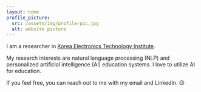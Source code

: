 ```yaml
---
layout: home
profile_picture:
  src: /assets/img/profile-pic.jpg
  alt: website picture
---
```


<p>
  I am a researcher in <a href="https://www.keti.re.kr/eng/main/main.php">Korea Electronics Technology Institute</a>.
</p>

<p>
  My research interests are natural language processing (NLP) and personalized artificial intelligence (AI) education systems. I love to utilize AI for education.
</p>

<p>
  If you feel free, you can reach out to me with my email and LinkedIn. 😉
</p>